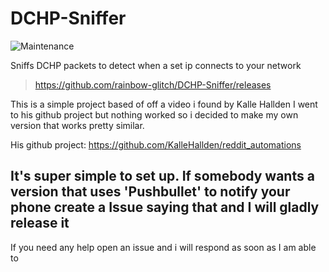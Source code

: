 # DCHP-Sniffer

![Maintenance](https://img.shields.io/maintenance/yes/2020?color=blue) 

Sniffs DCHP packets to detect when a set ip connects to your network

>https://github.com/rainbow-glitch/DCHP-Sniffer/releases

This is a simple project based of off a video i found by Kalle Hallden
I went to his github project but nothing worked so i decided to make my own version that works pretty similar.

His github project: https://github.com/KalleHallden/reddit_automations

## It's super simple to set up. If somebody wants a version that uses 'Pushbullet' to notify your phone create a Issue saying that and I will gladly release it

If you need any help open an issue and i will respond as soon as I am able to
